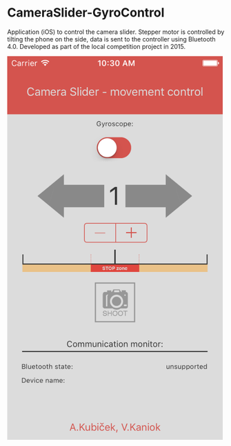 # CameraSlider-GyroControl
Application (iOS) to control the camera slider. Stepper motor is controlled by tilting the phone on the side, data is sent to the controller using Bluetooth 4.0. Developed as part of the local competition project in 2015.


<img src="_MarkdownImages/GYRO_screen1.png" width="500" >
